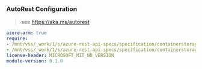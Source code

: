 ### AutoRest Configuration

> see https://aka.ms/autorest

``` yaml
azure-arm: true
require:
- /mnt/vss/_work/1/s/azure-rest-api-specs/specification/containerstorage/resource-manager/readme.md
- /mnt/vss/_work/1/s/azure-rest-api-specs/specification/containerstorage/resource-manager/readme.go.md
license-header: MICROSOFT_MIT_NO_VERSION
module-version: 0.1.0

```